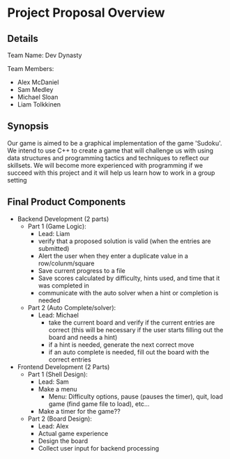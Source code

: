 # Project Proposal Overview

## Details
Team Name: Dev Dynasty

Team Members:

* Alex McDaniel
* Sam Medley 
* Michael Sloan
* Liam Tolkkinen

## Synopsis
Our game is aimed to be a graphical implementation of the game 'Sudoku'. We intend to use C++ to
create a game that will challenge us with using data structures and programming tactics and techniques to reflect our skillsets.
We will become more experienced with programming if we succeed with this project and it will help us learn how to work in a group setting

## Final Product Components
* Backend Development (2 parts)
  * Part 1 (Game Logic):
      * Lead: Liam
      - verify that a proposed solution is valid (when the entries are submitted)
      - Alert the user when they enter a duplicate value in a row/colunm/square
      - Save current progress to a file
      - Save scores calculated by difficulty, hints used, and time that it was completed in
      - communicate with the auto solver when a hint or completion is needed
  * Part 2 (Auto Complete/solver):
  	* Lead: Michael
      - take the current board and verify if the current entries are correct
      	(this will be necessary if the user starts filling out the board and needs a hint)
      - if a hint is needed, generate the next correct move
      - if an auto complete is needed, fill out the board with the correct entries
* Frontend Development (2 Parts)
  * Part 1 (Shell Design):
      - Lead: Sam
      - Make a menu
      	- Menu: Difficulty options, pause (pauses the timer), quit, load game (find game file to load), etc...
      - Make a timer for the game??
  * Part 2 (Board Design):
      - Lead: Alex
      - Actual game experience
      - Design the board
      - Collect user input for backend processing

